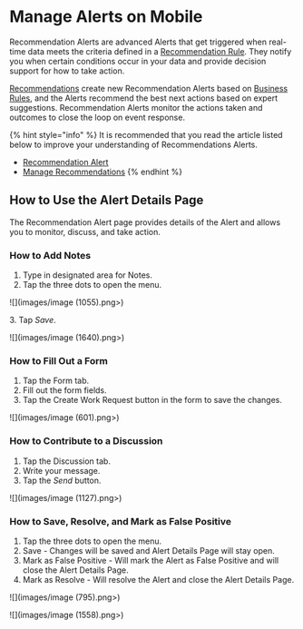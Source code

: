 # Manage Alerts on Mobile

Recommendation Alerts are advanced Alerts that get triggered when real-time data meets the criteria defined in a [Recommendation Rule](../../concepts/recommendation/rule.md). They notify you when certain conditions occur in your data and provide decision support for how to take action.

[Recommendations](../../concepts/recommendation/) create new Recommendation Alerts based on [Business Rules](../../concepts/recommendation/rule.md#rule-logic), and the Alerts recommend the best next actions based on expert suggestions. Recommendation Alerts monitor the actions taken and outcomes to close the loop on event response.&#x20;

{% hint style="info" %}
It is recommended that you read the article listed below to improve your understanding of Recommendations Alerts.

* [Recommendation Alert](../../concepts/recommendation/recommendation-alert.md)
* [Manage Recommendations](manage-recommendations.md)
{% endhint %}

## How to Use the Alert Details Page

The Recommendation Alert page provides details of the Alert and allows you to monitor, discuss, and take action.

### How to Add Notes

1. Type in designated area for Notes.
2. Tap the three dots to open the menu.

![](images/image (1055).png>)

&#x20;   3\. Tap _Save_.

![](images/image (1640).png>)

### How to Fill Out a Form

1. Tap the Form tab.
2. Fill out the form fields.
3. Tap the Create Work Request button in the form to save the changes.

![](images/image (601).png>)

### How to Contribute to a Discussion

1. Tap the Discussion tab.
2. Write your message.
3. Tap the _Send_ button.

![](images/image (1127).png>)



### How to Save, Resolve, and Mark as False Positive

1. Tap the three dots to open the menu.
2. Save - Changes will be saved and Alert Details Page will stay open.
3. Mark as False Positive - Will mark the Alert as False Positive and will close the Alert Details Page.
4. Mark as Resolve - Will resolve the Alert and close the Alert Details Page.

![](images/image (795).png>)

![](images/image (1558).png>)


